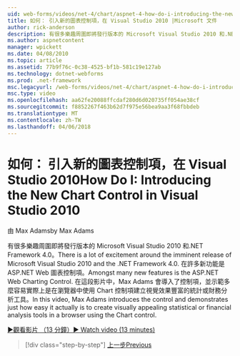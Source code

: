 ```yaml
---
uid: web-forms/videos/net-4/chart/aspnet-4-how-do-i-introducing-the-new-chart-control-in-visual-studio-2010
title: 如何： 引入新的圖表控制項，在 Visual Studio 2010 |Microsoft 文件
author: rick-anderson
description: 有很多樂趣周圍即將發行版本的 Microsoft Visual Studio 2010 和.NET Framework 4.0。 在許多新功能是 ASP.NET...
ms.author: aspnetcontent
manager: wpickett
ms.date: 04/08/2010
ms.topic: article
ms.assetid: 77b9f76c-0c38-4525-bf1b-581c19e127ab
ms.technology: dotnet-webforms
ms.prod: .net-framework
msc.legacyurl: /web-forms/videos/net-4/chart/aspnet-4-how-do-i-introducing-the-new-chart-control-in-visual-studio-2010
msc.type: video
ms.openlocfilehash: aa62fe20088ffcdaf280d6d020735ff054ae38cf
ms.sourcegitcommit: f8852267f463b62d7f975e56bea9aa3f68fbbdeb
ms.translationtype: MT
ms.contentlocale: zh-TW
ms.lasthandoff: 04/06/2018
---
```

<a name="how-do-i-introducing-the-new-chart-control-in-visual-studio-2010"></a><span data-ttu-id="1ed19-104">如何： 引入新的圖表控制項，在 Visual Studio 2010</span><span class="sxs-lookup"><span data-stu-id="1ed19-104">How Do I: Introducing the New Chart Control in Visual Studio 2010</span></span>
====================
<span data-ttu-id="1ed19-105">由 Max Adams</span><span class="sxs-lookup"><span data-stu-id="1ed19-105">by Max Adams</span></span>

<span data-ttu-id="1ed19-106">有很多樂趣周圍即將發行版本的 Microsoft Visual Studio 2010 和.NET Framework 4.0。</span><span class="sxs-lookup"><span data-stu-id="1ed19-106">There is a lot of excitement around the imminent release of Microsoft Visual Studio 2010 and the .NET Framework 4.0.</span></span> <span data-ttu-id="1ed19-107">在許多新功能是 ASP.NET Web 圖表控制項。</span><span class="sxs-lookup"><span data-stu-id="1ed19-107">Amongst many new features is the ASP.NET Web Charting Control.</span></span> <span data-ttu-id="1ed19-108">在這段影片中，Max Adams 會導入了控制項，並示範多麼容易實際上是在瀏覽器中使用 Chart 控制項建立視覺效果豐富的統計或財務分析工具。</span><span class="sxs-lookup"><span data-stu-id="1ed19-108">In this video, Max Adams introduces the control and demonstrates just how easy it actually is to create visually appealing statistical or financial analysis tools in a browser using the Chart control.</span></span>

[<span data-ttu-id="1ed19-109">&#9654;觀看影片 （13 分鐘）</span><span class="sxs-lookup"><span data-stu-id="1ed19-109">&#9654; Watch video (13 minutes)</span></span>](https://channel9.msdn.com/Blogs/ASP-NET-Site-Videos/aspnet-4-how-do-i-introducing-the-new-chart-control-in-visual-studio-2010)

> [!div class="step-by-step"]
> [<span data-ttu-id="1ed19-110">上一步</span><span class="sxs-lookup"><span data-stu-id="1ed19-110">Previous</span></span>](aspnet-4-quick-hit-chart-control.md)
